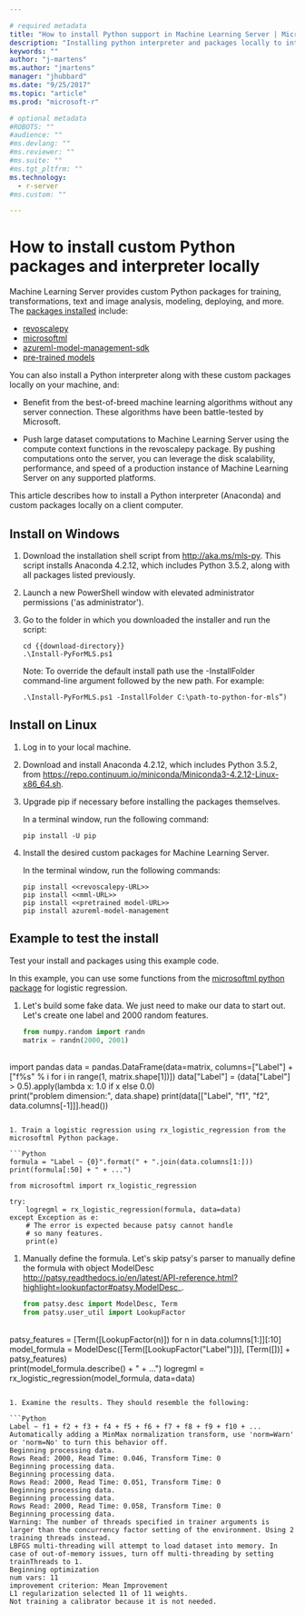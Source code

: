 ```yaml
---

# required metadata
title: "How to install Python support in Machine Learning Server | Microsoft Docs"
description: "Installing python interpreter and packages locally to interact with Machine Learning Server"
keywords: ""
author: "j-martens"
ms.author: "jmartens"
manager: "jhubbard"
ms.date: "9/25/2017"
ms.topic: "article"
ms.prod: "microsoft-r"

# optional metadata
#ROBOTS: ""
#audience: ""
#ms.devlang: ""
#ms.reviewer: ""
#ms.suite: ""
#ms.tgt_pltfrm: ""
ms.technology:
  - r-server
#ms.custom: ""

---
```


# How to install custom Python packages and interpreter locally

Machine Learning Server provides custom Python packages for training, transformations, text and image analysis, modeling, deploying, and more. The [packages installed](../python-reference/introducing-python-package-reference.md) include:
+ [revoscalepy](../python-reference/revoscalepy/revoscalepy-package.md)
+ [microsoftml](../python-reference/microsoftml/microsoftml-package.md)
+ [azureml-model-management-sdk](../python-reference/azureml-model-management-sdk/azureml-model-management-sdk.md)
+ [pre-trained models](microsoftml-install-pretrained-models.md)

You can also install a Python interpreter along with these custom packages locally on your machine, and:

+ Benefit from the best-of-breed machine learning algorithms without any server connection. These algorithms have been battle-tested by Microsoft.
 
+ Push large dataset computations to Machine Learning Server using the compute context functions in the revoscalepy package. By pushing computations onto the server, you can leverage the disk scalability, performance, and speed of a production instance of Machine Learning Server on any supported platforms. 
 
This article describes how to install a Python interpreter (Anaconda) and custom packages locally on a client computer.

## Install on Windows

1. Download the installation shell script from http://aka.ms/mls-py. This script installs Anaconda 4.2.12, which includes Python 3.5.2, along with all packages listed previously.

1. Launch a new PowerShell window with elevated administrator permissions ('as administrator').

1. Go to the folder in which you downloaded the installer and run the script:
   ```
   cd {{download-directory}}
   .\Install-PyForMLS.ps1
   ```

   Note: To override the default install path use the -InstallFolder command-line argument followed by the new path. For example: 
   ```
   .\Install-PyForMLS.ps1 -InstallFolder C:\path-to-python-for-mls”)
   ```

## Install on Linux

1. Log in to your local machine. 

1. Download and install Anaconda 4.2.12, which includes Python 3.5.2, from https://repo.continuum.io/miniconda/Miniconda3-4.2.12-Linux-x86_64.sh. 

1. Upgrade pip if necessary before installing the packages themselves.

   In a terminal window, run the following command:
   ```
   pip install -U pip
   ```

1. Install the desired custom packages for Machine Learning Server.

   In the terminal window, run the following commands:
   ```
   pip install <<revoscalepy-URL>>
   pip install <<mml-URL>>
   pip install <<pretrained model-URL>>
   pip install azureml-model-management
   ```

## Example to test the install

Test your install and packages using this example code. 

In this example, you can use some functions from the [microsoftml python package](../python-reference/microsoftml/microsoftml-package.md) for logistic regression.

1. Let's build some fake data. We just need to make our data to start out. Let's create one label and 2000 random features.

   ```Python
   from numpy.random import randn
   matrix = randn(2000, 2001)
​   
   import pandas
   data = pandas.DataFrame(data=matrix, columns=["Label"] + ["f%s" % i for i in range(1, matrix.shape[1])])
   data["Label"] = (data["Label"] > 0.5).apply(lambda x: 1.0 if x else 0.0)
​   
   print("problem dimension:", data.shape)
   print(data[["Label", "f1", "f2", data.columns[-1]]].head())
   ```
   
1. Train a logistic regression using rx_logistic_regression from the microsoftml Python package.

   ```Python
   formula = "Label ~ {0}".format(" + ".join(data.columns[1:]))
   print(formula[:50] + " + ...")
​   
   from microsoftml import rx_logistic_regression
​   
   try:
       logregml = rx_logistic_regression(formula, data=data)
   except Exception as e:
       # The error is expected because patsy cannot handle
       # so many features.
       print(e)
   ```

1. Manually define the formula. Let's skip patsy's parser to manually define the formula with object ModelDesc <http://patsy.readthedocs.io/en/latest/API-reference.html?highlight=lookupfactor#patsy.ModelDesc>_.

   ```Python
   from patsy.desc import ModelDesc, Term
   from patsy.user_util import LookupFactor
​   
   patsy_features = [Term([LookupFactor(n)]) for n in data.columns[1:]][:10]
   model_formula = ModelDesc([Term([LookupFactor("Label")])], [Term([])] + patsy_features)
​   
   print(model_formula.describe() + " + ...")
   logregml = rx_logistic_regression(model_formula, data=data)
   ```

1. Examine the results. They should resemble the following:

```Python
Label ~ f1 + f2 + f3 + f4 + f5 + f6 + f7 + f8 + f9 + f10 + ...
Automatically adding a MinMax normalization transform, use 'norm=Warn' or 'norm=No' to turn this behavior off.
Beginning processing data.
Rows Read: 2000, Read Time: 0.046, Transform Time: 0
Beginning processing data.
Beginning processing data.
Rows Read: 2000, Read Time: 0.051, Transform Time: 0
Beginning processing data.
Beginning processing data.
Rows Read: 2000, Read Time: 0.058, Transform Time: 0
Beginning processing data.
Warning: The number of threads specified in trainer arguments is larger than the concurrency factor setting of the environment. Using 2 training threads instead.
LBFGS multi-threading will attempt to load dataset into memory. In case of out-of-memory issues, turn off multi-threading by setting trainThreads to 1.
Beginning optimization
num vars: 11
improvement criterion: Mean Improvement
L1 regularization selected 11 of 11 weights.
Not training a calibrator because it is not needed.
``` 